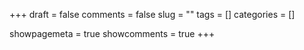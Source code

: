 +++ 
draft = false 
comments = false 
slug = "" 
tags = []
categories = []

showpagemeta = true
showcomments = true
+++

